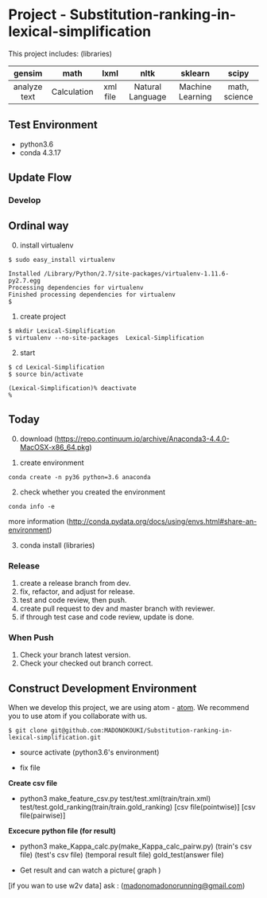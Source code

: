 # Project - Substitution-ranking-in-lexical-simplification
This project includes: (libraries)

| gensim | math | lxml | nltk | sklearn | scipy |
| :------: | :-------: | :------: | :------: | :------: | :------: |
| analyze text | Calculation | xml file | Natural Language | Machine Learning | math, science|


## Test Environment
-  python3.6
-  conda 4.3.17


## Update Flow



### Develop
## Ordinal way
0. install virtualenv
```
$ sudo easy_install virtualenv
```

```
Installed /Library/Python/2.7/site-packages/virtualenv-1.11.6-py2.7.egg
Processing dependencies for virtualenv
Finished processing dependencies for virtualenv
$
```
1. create project
```
$ mkdir Lexical-Simplification
$ virtualenv --no-site-packages  Lexical-Simplification
```
2. start
```
$ cd Lexical-Simplification
$ source bin/activate
```

```
(Lexical-Simplification)% deactivate                                                         
%
```

## Today

0. download (https://repo.continuum.io/archive/Anaconda3-4.4.0-MacOSX-x86_64.pkg)

1. create environment

```
conda create -n py36 python=3.6 anaconda
```

2. check whether you created the environment

```
conda info -e
```

more information (http://conda.pydata.org/docs/using/envs.html#share-an-environment)

3. conda install (libraries)

### Release
1. create a release branch from dev.
2. fix, refactor, and adjust for release.
3. test and code review, then push.
4. create pull request to dev and master branch with reviewer.
5. if through test case and code review, update is done.

### When Push
1. Check your branch latest version.
2. Check your checked out branch correct.

## Construct Development Environment
When we develop this project, we are using atom - [atom](https://atom.io/).
We recommend you to use atom if you collaborate with us.

```
$ git clone git@github.com:MADONOKOUKI/Substitution-ranking-in-lexical-simplification.git
```
- source activate (python3.6's environment)

- fix file

__Create csv file__

- python3 make_feature_csv.py test/test.xml(train/train.xml) test/test.gold_ranking(train/train.gold_ranking) [csv file(pointwise)]   [csv file(pairwise)]

__Excecure python file (for result)__

- python3 make_Kappa_calc.py(make_Kappa_calc_pairw.py) (train's csv file) (test's csv file)  (temporal result file) gold_test(answer file)

- Get result and can watch a picture( graph )

[if you wan to use w2v data] ask : (madonomadonorunning@gmail.com)
